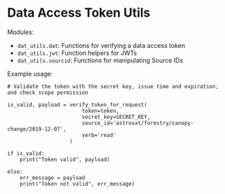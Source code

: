 Data Access Token Utils
=======================

Modules:

 * `dat_utils.dat`: Functions for verifying a data access token
 * `dat_utils.jwt`: Function helpers for JWTs
 * `dat_utils.sourcid`: Functions for manipulating Source IDs

Example usage:

```python3
# Validate the token with the secret key, issue time and expiration, and check scope permission

is_valid, payload = verify_token_for_request(
                        token=token,
                        secret_key=SECRET_KEY,
                        source_id='astrosat/forestry/canopy-change/2019-12-07',
                        verb='read'
                    )

if is_valid:
    print("Token valid", payload)

else:
    err_message = payload
    print("Token not valid", err_message)

```
